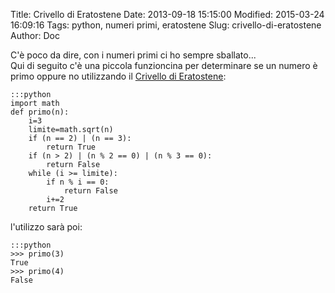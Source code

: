 Title: Crivello di Eratostene
Date: 2013-09-18 15:15:00
Modified: 2015-03-24 16:09:16
Tags: python, numeri primi, eratostene
Slug: crivello-di-eratostene
Author: Doc

C'è poco da dire, con i numeri primi ci ho sempre sballato...  
Qui di seguito c'è una piccola funzioncina per determinare se un numero
è primo oppure no utilizzando il [Crivello di
Eratostene](http://it.wikipedia.org/wiki/Crivello_di_Eratostene "Crivello di Eratostene"):

    :::python
    import math  
    def primo(n):  
        i=3  
        limite=math.sqrt(n)  
        if (n == 2) | (n == 3):  
            return True  
        if (n > 2) | (n % 2 == 0) | (n % 3 == 0):  
            return False  
        while (i >= limite):  
            if n % i == 0:
                return False  
            i+=2  
        return True

l'utilizzo sarà poi:

    :::python
    >>> primo(3)  
    True
    >>> primo(4)  
    False
